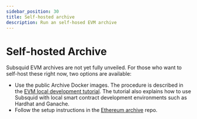 ```yaml
---
sidebar_position: 30
title: Self-hosted archive
description: Run an self-hosed EVM archive
---
```


# Self-hosted Archive

Subsquid EVM archives are not yet fully unveiled. For those who want to self-host these right now, two options are available:
* Use the public Archive Docker images. The procedure is described in the [EVM local development tutorial](/firesquid/tutorials/ethereum-local-development). The tutorial also explains how to use Subsquid with local smart contract development environments such as Hardhat and Ganache.
* Follow the setup instructions in the [Ethereum archive](https://github.com/subsquid/eth-archive) repo.
